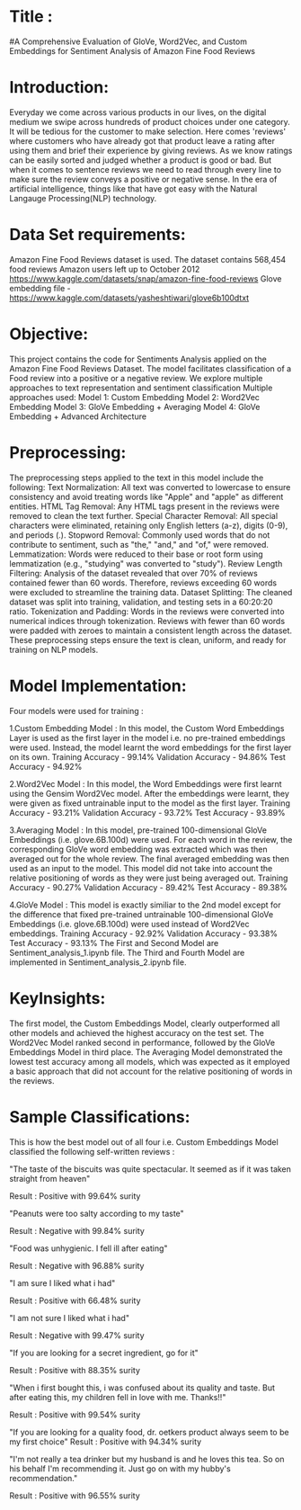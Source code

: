# Title :
#A Comprehensive Evaluation of GloVe, Word2Vec, and Custom Embeddings for Sentiment Analysis of Amazon Fine Food Reviews
# Introduction: 
Everyday we come across various products in our lives, on the digital medium we swipe across hundreds of product choices under one category. It will be tedious for the customer to make selection. Here comes 'reviews' where customers who have already got that product leave a rating after using them and brief their experience by giving reviews. As we know ratings can be easily sorted and judged whether a product is good or bad. But when it comes to sentence reviews we need to read through every line to make sure the review conveys a positive or negative sense. In the era of artificial intelligence, things like that have got easy with the Natural Langauge Processing(NLP) technology.
# Data Set requirements: 
Amazon Fine Food Reviews dataset is used. The dataset contains 568,454 food reviews Amazon users left up to October 2012 https://www.kaggle.com/datasets/snap/amazon-fine-food-reviews 
Glove embedding file -https://www.kaggle.com/datasets/yasheshtiwari/glove6b100dtxt
# Objective:
 This project contains the code for Sentiments Analysis applied on the Amazon Fine Food Reviews Dataset. The model facilitates classification of a Food review into a positive or a negative review. We explore multiple approaches to text representation and sentiment classification Multiple approaches used: Model 1: Custom Embedding Model 2: Word2Vec Embedding Model 3: GloVe Embedding + Averaging Model 4: GloVe Embedding + Advanced Architecture
# Preprocessing: 
The preprocessing steps applied to the text in this model include the following: Text Normalization: All text was converted to lowercase to ensure consistency and avoid treating words like "Apple" and "apple" as different entities. HTML Tag Removal: Any HTML tags present in the reviews were removed to clean the text further. Special Character Removal: All special characters were eliminated, retaining only English letters (a-z), digits (0-9), and periods (.). Stopword Removal: Commonly used words that do not contribute to sentiment, such as "the," "and," and "of," were removed. Lemmatization: Words were reduced to their base or root form using lemmatization (e.g., "studying" was converted to "study"). Review Length Filtering: Analysis of the dataset revealed that over 70% of reviews contained fewer than 60 words. Therefore, reviews exceeding 60 words were excluded to streamline the training data. Dataset Splitting: The cleaned dataset was split into training, validation, and testing sets in a 60:20:20 ratio. Tokenization and Padding: Words in the reviews were converted into numerical indices through tokenization. Reviews with fewer than 60 words were padded with zeroes to maintain a consistent length across the dataset. These preprocessing steps ensure the text is clean, uniform, and ready for training on NLP models.
# Model Implementation: 
Four models were used for training :

1.Custom Embedding Model : In this model, the Custom Word Embeddings Layer is used as the first layer in the model i.e. no pre-trained embeddings were used. Instead, the model learnt the word embeddings for the first layer on its own. Training Accuracy - 99.14% Validation Accuracy - 94.86% Test Accuracy - 94.92%

2.Word2Vec Model : In this model, the Word Embeddings were first learnt using the Gensim Word2Vec model. After the embeddings were learnt, they were given as fixed untrainable input to the model as the first layer. Training Accuracy - 93.21% Validation Accuracy - 93.72% Test Accuracy - 93.89%

3.Averaging Model : In this model, pre-trained 100-dimensional GloVe Embeddings (i.e. glove.6B.100d) were used. For each word in the review, the corresponding GloVe word embedding was extracted which was then averaged out for the whole review. The final averaged embedding was then used as an input to the model. This model did not take into account the relative positioning of words as they were just being averaged out. Training Accuracy - 90.27% Validation Accuracy - 89.42% Test Accuracy - 89.38%

4.GloVe Model : This model is exactly similiar to the 2nd model except for the difference that fixed pre-trained untrainable 100-dimensional GloVe Embeddings (i.e. glove.6B.100d) were used instead of Word2Vec embeddings. Training Accuracy - 92.92% Validation Accuracy - 93.38% Test Accuracy - 93.13%
The First and Second Model are Sentiment_analysis_1.ipynb file. The Third and Fourth Model are implemented in Sentiment_analysis_2.ipynb file.
# KeyInsights: 
The first model, the Custom Embeddings Model, clearly outperformed all other models and achieved the highest accuracy on the test set. The Word2Vec Model ranked second in performance, followed by the GloVe Embeddings Model in third place. The Averaging Model demonstrated the lowest test accuracy among all models, which was expected as it employed a basic approach that did not account for the relative positioning of words in the reviews.
# Sample Classifications:
This is how the best model out of all four i.e. Custom Embeddings Model classified the following self-written reviews :

"The taste of the biscuits was quite spectacular. It seemed as if it was taken straight from heaven"

Result : Positive with 99.64% surity

"Peanuts were too salty according to my taste"

Result : Negative with 99.84% surity

"Food was unhygienic. I fell ill after eating"

Result : Negative with 96.88% surity

"I am sure I liked what i had"

Result : Positive with 66.48% surity

"I am not sure I liked what i had"

Result : Negative with 99.47% surity

"If you are looking for a secret ingredient, go for it"

Result : Positive with 88.35% surity

"When i first bought this, i was confused about its quality and taste. But after eating this, my children fell in love with me. Thanks!!"

Result : Positive with 99.54% surity

"If you are looking for a quality food, dr. oetkers product always seem to be my first choice"
Result : Positive with 94.34% surity

"I'm not really a tea drinker but my husband is and he loves this tea. So on his behalf I'm recommending it. Just go on with my hubby's recommendation."

Result : Positive with 96.55% surity
